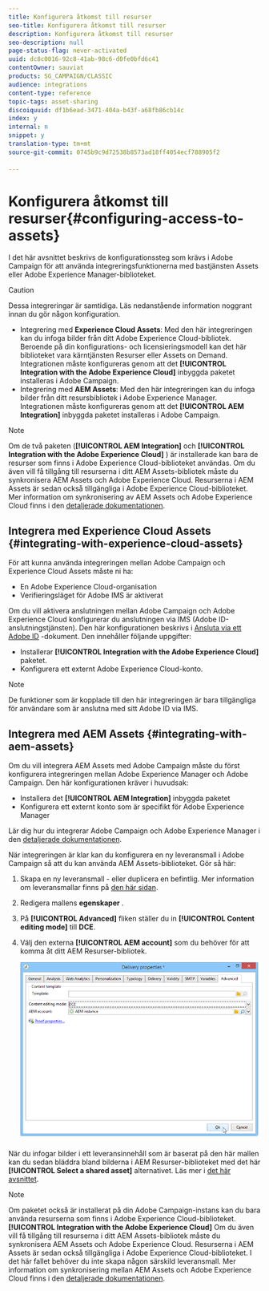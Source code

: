 ```yaml
---
title: Konfigurera åtkomst till resurser
seo-title: Konfigurera åtkomst till resurser
description: Konfigurera åtkomst till resurser
seo-description: null
page-status-flag: never-activated
uuid: dc8c0016-92c8-41ab-98c6-d0fe0bfd6c41
contentOwner: sauviat
products: SG_CAMPAIGN/CLASSIC
audience: integrations
content-type: reference
topic-tags: asset-sharing
discoiquuid: df1b6ead-3471-404a-b43f-a68fb86cb14c
index: y
internal: n
snippet: y
translation-type: tm+mt
source-git-commit: 0745b9c9d72538b8573ad18ff4054ecf788905f2

---
```



# Konfigurera åtkomst till resurser{#configuring-access-to-assets}

I det här avsnittet beskrivs de konfigurationssteg som krävs i Adobe Campaign för att använda integreringsfunktionerna med bastjänsten Assets eller Adobe Experience Manager-biblioteket.

>[!CAUTION]
>
>Dessa integreringar är samtidiga. Läs nedanstående information noggrant innan du gör någon konfiguration.

* Integrering med **Experience Cloud Assets**: Med den här integreringen kan du infoga bilder från ditt Adobe Experience Cloud-bibliotek. Beroende på din konfigurations- och licensieringsmodell kan det här biblioteket vara kärntjänsten Resurser eller Assets on Demand. Integrationen måste konfigureras genom att det **[!UICONTROL Integration with the Adobe Experience Cloud]** inbyggda paketet installeras i Adobe Campaign.
* Integrering med **AEM Assets**: Med den här integreringen kan du infoga bilder från ditt resursbibliotek i Adobe Experience Manager. Integrationen måste konfigureras genom att det **[!UICONTROL AEM Integration]** inbyggda paketet installeras i Adobe Campaign.

>[!NOTE]
>
>Om de två paketen (**[!UICONTROL AEM Integration]** och **[!UICONTROL Integration with the Adobe Experience Cloud]** ) är installerade kan bara de resurser som finns i Adobe Experience Cloud-biblioteket användas. Om du även vill få tillgång till resurserna i ditt AEM Assets-bibliotek måste du synkronisera AEM Assets och Adobe Experience Cloud. Resurserna i AEM Assets är sedan också tillgängliga i Adobe Experience Cloud-biblioteket. Mer information om synkronisering av AEM Assets och Adobe Experience Cloud finns i den [detaljerade dokumentationen](https://docs.adobe.com/docs/en/aod/overview/collaborating/aem-assets-aod-sync.html).

## Integrera med Experience Cloud Assets {#integrating-with-experience-cloud-assets}

För att kunna använda integreringen mellan Adobe Campaign och Experience Cloud Assets måste ni ha:

* En Adobe Experience Cloud-organisation
* Verifieringsläget för Adobe IMS är aktiverat

Om du vill aktivera anslutningen mellan Adobe Campaign och Adobe Experience Cloud konfigurerar du anslutningen via IMS (Adobe ID-anslutningstjänsten). Den här konfigurationen beskrivs i [Ansluta via ett Adobe ID](../../integrations/using/about-adobe-id.md) -dokument. Den innehåller följande uppgifter:

* Installerar **[!UICONTROL Integration with the Adobe Experience Cloud]** paketet.
* Konfigurera ett externt Adobe Experience Cloud-konto.

>[!NOTE]
>
>De funktioner som är kopplade till den här integreringen är bara tillgängliga för användare som är anslutna med sitt Adobe ID via IMS.

## Integrera med AEM Assets {#integrating-with-aem-assets}

Om du vill integrera AEM Assets med Adobe Campaign måste du först konfigurera integreringen mellan Adobe Experience Manager och Adobe Campaign. Den här konfigurationen kräver i huvudsak:

* Installera det **[!UICONTROL AEM Integration]** inbyggda paketet
* Konfigurera ett externt konto som är specifikt för Adobe Experience Manager

Lär dig hur du integrerar Adobe Campaign och Adobe Experience Manager i den [detaljerade dokumentationen](../../integrations/using/about-adobe-experience-manager.md).

När integreringen är klar kan du konfigurera en ny leveransmall i Adobe Campaign så att du kan använda AEM Assets-biblioteket. Gör så här:

1. Skapa en ny leveransmall - eller duplicera en befintlig. Mer information om leveransmallar finns på [den här sidan](../../delivery/using/about-templates.md).
1. Redigera mallens **egenskaper** .
1. På **[!UICONTROL Advanced]** fliken ställer du in **[!UICONTROL Content editing mode]** till **DCE**.
1. Välj den externa **[!UICONTROL AEM account]** som du behöver för att komma åt ditt AEM Resurser-bibliotek.

   ![](assets/dam_aem_assets1.png)

När du infogar bilder i ett leveransinnehåll som är baserat på den här mallen kan du sedan bläddra bland bilderna i AEM Resurser-biblioteket med det här **[!UICONTROL Select a shared asset]** alternativet. Läs mer i [det här avsnittet](../../integrations/using/inserting-a-shared-asset.md).

>[!NOTE]
>
>Om paketet också är installerat på din Adobe Campaign-instans kan du bara använda resurserna som finns i Adobe Experience Cloud-biblioteket. **[!UICONTROL Integration with the Adobe Experience Cloud]** Om du även vill få tillgång till resurserna i ditt AEM Assets-bibliotek måste du synkronisera AEM Assets och Adobe Experience Cloud. Resurserna i AEM Assets är sedan också tillgängliga i Adobe Experience Cloud-biblioteket. I det här fallet behöver du inte skapa någon särskild leveransmall. Mer information om synkronisering mellan AEM Assets och Adobe Experience Cloud finns i den [detaljerade dokumentationen](https://docs.adobe.com/docs/en/aod/overview/collaborating/aem-assets-aod-sync.html).

